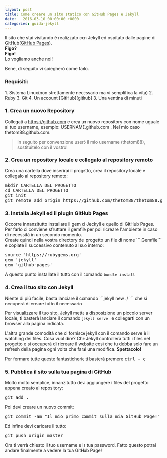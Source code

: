 ```yaml
---
layout: post
title: Come creare un sito statico con GitHub Pages e Jekyll
date:   2016-03-10 00:00:00 +0000
categories: guida-jekyll
---
```

Il sito che stai visitando è realizzato con Jekyll ed ospitato dalle pagine di GitHub([GitHub Pages][github-pages]).<br>
**Figo?**<br>
**Figo!**<br>
Lo vogliamo anche noi!

Bene, di seguito vi spiegherò come farlo.

<h3>Requisiti:</h3>
1. Sistema Linux(non strettamente necessario ma vi semplifica la vita)
2. Ruby 
3. Git
4. Un account [GitHub][github]
3. Una ventina di minuti

<h3>1. Crea un nuovo Repository</h3>

Collegati a <a href="https://github.com" target="_blank">https://github.com</a> e crea un nuovo repository con nome uguale al tuo username, esempio: USERNAME.github.com .
Nel mio caso thetom88.github.com. 
<blockquote>
  <p>In seguito per convenzione userò il mio username (thetom88), sostituitelo con il vostro!</p>
</blockquote>

<h3>2. Crea un repository locale e collegalo al repository remoto</h3>

Crea una cartella dove inserirai il progetto, crea il repository locale e collegalo al repository remoto:

<pre>
mkdir CARTELLA_DEL_PROGETTO
cd CARTELLA_DEL_PROGETTO
git init
git remote add origin https://github.com/thetom88/thetom88.git
</pre>

<h3>3. Installa Jekyll ed il plugin GitHub Pages</h3>
Occorre innanzitutto installare il gem di Jeckyll e quello di GitHub Pages. Per farlo ci conviene sfruttare il gemfile per poi ricreare l'ambiente in caso di necessità in un secondo momento.<br>
Create quindi nella vostra directory del progetto un file di nome ```.Gemfile``` e copiate il successivo contenuto al suo interno:

<pre>
source 'https://rubygems.org'
gem 'jekyll'
gem 'github-pages'
</pre>

A questo punto installate il tutto con il comando ``` bundle install ```

<h3>4. Crea il tuo sito con Jekyll</h3>
Niente di più facile, basta lanciare il comando ```jekyll new ./ ```  che si occuperà di creare tutto il necessario.

Per visualizzare il tuo sito, Jekyll mette a disposizione un piccolo server locale, ti basterà lanciare il comando  ```jekyll serve ``` e collegarti con un browser alla pagina indicata.

L'altra grande comodità che ci fornisce jekyll con il comando serve è il watching dei files. Cosa vuol dire? Che Jekyll controllerà tutti i files nel progetto e si occuperà
di ricreare il website così che tu debba solo fare un refresh della pagina ogni volta che farai una modifica. **Spettacolo!** 

Per fermare tutte queste fantasticherie ti basterà premere <kbd><kbd>ctrl</kbd> + <kbd>c</kbd></kbd>

<h3>5. Pubblica il sito sulla tua pagina di GitHub</h3>
Molto molto semplice, innanzitutto devi aggiungere i files del progetto appena creato al repository:
<pre>git add .</pre>
Poi devi creare un nuovo commit:
<pre>git commit -am "Il mio primo commit sulla mia GitHub Page!"</pre>
Ed infine devi caricare il tutto:
<pre>git push origin master</pre>
Ora ti verrà chiesto il tuo username e la tua password.
Fatto questo potrai andare finalmente a vedere la tua GitHub Page!

[github-pages]: https://pages.github.com
[github]: https://github.com